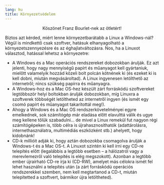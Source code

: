 ```yaml
---
lang: hu
title: Környezetvédelem
---
```


<p align="center">Köszönet Franz Bourlet-nek az ötletért!

Biztos azt kérded, miért lenne környezetbarátabb a Linux a Windows-nál? Végül is mindkettő csak szoftver, hatásuk elhanyagolható a környezetszennyezésre és az éghajlatváltozásra. Nos, ha a Linuxot választod, hatással lehetsz a környezetre:

<ul>

<li>A Windows és a Mac operációs rendszereket dobozokban árulják. Ez azt jelenti, hogy nagy mennyiségű papírt és műanyagot kell gyártaniuk, mielőtt valamelyik hozzád közeli bolt polcán kötnének ki (és ezeket ki is kell dobni, miután megvásároltad). A Linux ingyenesen letölthető az internetről; nincs szükség papírra és műanyagra.</li>

<li>A Windows-hoz és a Mac OS-hez készült zárt forráskódú szoftvereket legtöbbször helyi boltokban árulják dobozokban, míg Linuxra a szoftverek többségét letöltheted az internetről ingyen (és ismét egy csomó papírt és műanyagot takarítottál meg!).</li>

<li>Ahogy a Windows és a Mac OS rendszerkövetelményei egyre emelkednek, sok számítógép már eladása előtt elavulttá válik és ugye meg kellene tőlük szabadulni... de mivel a Linux remekül fut nagyon régi számítógépeken is, több célra is újrahasznosíthatók (adattárolásra, internethasználatra, multimédiás eszközként stb.) ahelyett, hogy kidobnánk!</li>

<li>CD-k millióit adják ki, hogy aztán dobozokba csomagolva árulják a Windows-t és a Mac OS-t. A Linuxot szintén ki kell írni egy CD-re telepítés előtt (legalábbis a legtöbb esetben – a hálózatról vagy a merevlemezről való telepítés is elég megszokott). Azonban a legtöbb ember újraírható CD-re írja ki (CD-RW), amelyet más célokra ismét fel lehet használni a telepítés után (a zárt forráskódú operációs rendszerekkel szemben, nem kell megtartanod a CD-t, miután telepítetted a szoftvert, bármikor újra letöltheted).</li>

</ul>




